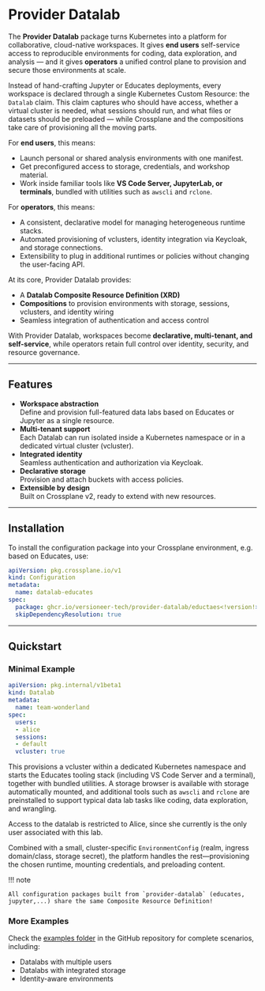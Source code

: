 # Provider Datalab

The **Provider Datalab** package turns Kubernetes into a platform for collaborative, cloud-native workspaces. It gives **end users** self-service access to reproducible environments for coding, data exploration, and analysis — and it gives **operators** a unified control plane to provision and secure those environments at scale.

Instead of hand-crafting Jupyter or Educates deployments, every workspace is declared through a single Kubernetes Custom Resource: the `Datalab` claim. This claim captures who should have access, whether a virtual cluster is needed, what sessions should run, and what files or datasets should be preloaded — while Crossplane and the compositions take care of provisioning all the moving parts.

For **end users**, this means:

- Launch personal or shared analysis environments with one manifest.  
- Get preconfigured access to storage, credentials, and workshop material.  
- Work inside familiar tools like **VS Code Server, JupyterLab, or terminals**, bundled with utilities such as `awscli` and `rclone`.  

For **operators**, this means:

- A consistent, declarative model for managing heterogeneous runtime stacks.  
- Automated provisioning of vclusters, identity integration via Keycloak, and storage connections.  
- Extensibility to plug in additional runtimes or policies without changing the user-facing API.  

At its core, Provider Datalab provides:

- A **Datalab Composite Resource Definition (XRD)**  
- **Compositions** to provision environments with storage, sessions, vclusters, and identity wiring  
- Seamless integration of authentication and access control  

With Provider Datalab, workspaces become **declarative, multi-tenant, and self-service**, while operators retain full control over identity, security, and resource governance.


---

## Features

- **Workspace abstraction**  
  Define and provision full-featured data labs based on Educates or Jupyter as a single resource.  
- **Multi-tenant support**  
  Each Datalab can run isolated inside a Kubernetes namespace or in a dedicated virtual cluster (vcluster).  
- **Integrated identity**  
  Seamless authentication and authorization via Keycloak.  
- **Declarative storage**  
  Provision and attach buckets with access policies.  
- **Extensible by design**  
  Built on Crossplane v2, ready to extend with new resources.  

---

## Installation

To install the configuration package into your Crossplane environment, e.g. based on Educates, use:

```yaml
apiVersion: pkg.crossplane.io/v1
kind: Configuration
metadata:
  name: datalab-educates
spec:
  package: ghcr.io/versioneer-tech/provider-datalab/eductaes<!version!>
  skipDependencyResolution: true
```

---

## Quickstart

### Minimal Example

```yaml
apiVersion: pkg.internal/v1beta1
kind: Datalab
metadata:
  name: team-wonderland
spec:
  users:
  - alice
  sessions:
  - default
  vcluster: true
```

This provisions a vcluster within a dedicated Kubernetes namespace and starts the Educates tooling stack (including VS Code Server and a terminal), together with bundled utilities. A storage browser is available with storage automatically mounted, and additional tools such as `awscli` and `rclone` are preinstalled to support typical data lab tasks like coding, data exploration, and wrangling.  

Access to the datalab is restricted to Alice, since she currently is the only user associated with this lab.  

Combined with a small, cluster-specific `EnvironmentConfig` (realm, ingress domain/class, storage secret), the platform handles the rest—provisioning the chosen runtime, mounting credentials, and preloading content.  


!!! note

    All configuration packages built from `provider-datalab` (educates, jupyter,...) share the same Composite Resource Definition!

### More Examples
Check the [examples folder](https://github.com/versioneer-tech/provider-datalab/tree/main/examples/base) in the GitHub repository for complete scenarios, including:
- Datalabs with multiple users
- Datalabs with integrated storage
- Identity-aware environments